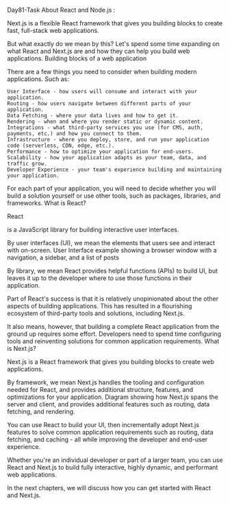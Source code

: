 Day81-Task  About React and Node.js :

Next.js is a flexible React framework that gives you building blocks to create fast, full-stack web applications.

But what exactly do we mean by this? Let's spend some time expanding on what React and Next.js are and how they can help you build web applications.
Building blocks of a web application

There are a few things you need to consider when building modern applications. Such as:

    User Interface - how users will consume and interact with your application.
    Routing - how users navigate between different parts of your application.
    Data Fetching - where your data lives and how to get it.
    Rendering - when and where you render static or dynamic content.
    Integrations - what third-party services you use (for CMS, auth, payments, etc.) and how you connect to them.
    Infrastructure - where you deploy, store, and run your application code (serverless, CDN, edge, etc.).
    Performance - how to optimize your application for end-users.
    Scalability - how your application adapts as your team, data, and traffic grow.
    Developer Experience - your team's experience building and maintaining your application.

For each part of your application, you will need to decide whether you will build a solution yourself or use other tools, such as packages, libraries, and frameworks.
What is React?

React

is a JavaScript library for building interactive user interfaces.

By user interfaces (UI), we mean the elements that users see and interact with on-screen.
User Interface example showing a browser window with a navigation, a sidebar, and a list of posts

By library, we mean React provides helpful functions (APIs) to build UI, but leaves it up to the developer where to use those functions in their application.

Part of React's success is that it is relatively unopinionated about the other aspects of building applications. This has resulted in a flourishing ecosystem of third-party tools and solutions, including Next.js.

It also means, however, that building a complete React application from the ground up requires some effort. Developers need to spend time configuring tools and reinventing solutions for common application requirements.
What is Next.js?

Next.js is a React framework that gives you building blocks to create web applications.

By framework, we mean Next.js handles the tooling and configuration needed for React, and provides additional structure, features, and optimizations for your application.
Diagram showing how Next.js spans the server and client, and provides additional features such as routing, data fetching, and rendering.

You can use React to build your UI, then incrementally adopt Next.js features to solve common application requirements such as routing, data fetching, and caching - all while improving the developer and end-user experience.

Whether you're an individual developer or part of a larger team, you can use React and Next.js to build fully interactive, highly dynamic, and performant web applications.

In the next chapters, we will discuss how you can get started with React and Next.js.
